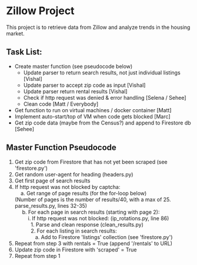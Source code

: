 # Zillow Project
This project is to retrieve data from Zillow and analyze trends in the housing market.

## Task List:
+ Create master function (see pseudocode below)   
   + Update parser to return search results, not just individual listings [Vishal]
   + Update parser to accept zip code as input [Vishal]
   + Update parser return rental results [Vishal]
   + Check if http request was denied & error handling [Selena / Sehee]
   + Clean code [Matt / Everybody]
+ Get function to run on virtual machines / docker container [Matt]
+ Implement auto-start/top of VM when code gets blocked [Marc]
+ Get zip code data (maybe from the Census?) and append to Firestore db [Sehee]


## Master Function Pseudocode

1. Get zip code from Firestore that has not yet been scraped (see 'firestore.py')
2. Get random user-agent for heading (headers.py)
3. Get first page of search results
4. If http request was not blocked by captcha:    
&nbsp;&nbsp;&nbsp;&nbsp;a. Get range of page results (for the for-loop below)      
   (Number of pages is the number of results/40, with a max of 25. parse_results.py, lines 32-35)   
&nbsp;&nbsp;&nbsp;&nbsp; b. For each page in search results (starting with page 2):   
&nbsp;&nbsp;&nbsp;&nbsp;&nbsp;&nbsp;&nbsp;&nbsp;    i. If http request was not blocked: (ip_rotations.py, line 86)  
&nbsp;&nbsp;&nbsp;&nbsp;&nbsp;&nbsp;&nbsp;&nbsp;&nbsp;&nbsp; 1. Parse and clean response (clean_results.py)    
&nbsp;&nbsp;&nbsp;&nbsp;&nbsp;&nbsp;&nbsp;&nbsp;&nbsp;&nbsp; 2. For each listing in search results:    
&nbsp;&nbsp;&nbsp;&nbsp;&nbsp;&nbsp;&nbsp;&nbsp;&nbsp;&nbsp;&nbsp;&nbsp;&nbsp; a. Add to Firestore 'listings' collection (see 'firestore.py')   
5. Repeat from step 3 with rentals = True (append '/rentals' to URL)
6. Update zip code in Firestore with 'scraped' = True
7. Repeat from step 1







